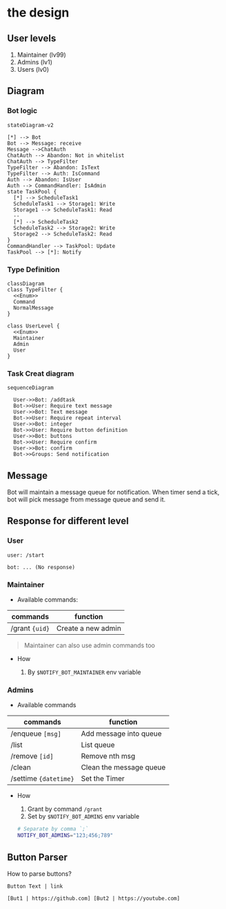 # the design

## User levels

1. Maintainer (lv99)
2. Admins (lv1)
3. Users (lv0)

## Diagram

### Bot logic

```mermaid
stateDiagram-v2

[*] --> Bot
Bot --> Message: receive
Message -->ChatAuth
ChatAuth --> Abandon: Not in whitelist
ChatAuth --> TypeFilter
TypeFilter --> Abandon: IsText
TypeFilter --> Auth: IsCommand
Auth --> Abandon: IsUser
Auth --> CommandHandler: IsAdmin
state TaskPool {
  [*] --> ScheduleTask1
  ScheduleTask1 --> Storage1: Write
  Storage1 --> ScheduleTask1: Read
  --
  [*] --> ScheduleTask2
  ScheduleTask2 --> Storage2: Write
  Storage2 --> ScheduleTask2: Read
}
CommandHandler --> TaskPool: Update
TaskPool --> [*]: Notify
```

### Type Definition

```mermaid
classDiagram
class TypeFilter {
  <<Enum>>
  Command
  NormalMessage
}

class UserLevel {
  <<Enum>>
  Maintainer
  Admin
  User
}
```

### Task Creat diagram

```mermaid
sequenceDiagram

  User->>Bot: /addtask
  Bot->>User: Require text message
  User->>Bot: Text message
  Bot->>User: Require repeat interval
  User->>Bot: integer
  Bot->>User: Require button definition
  User->>Bot: buttons
  Bot->>User: Require confirm
  User->>Bot: confirm
  Bot->>Groups: Send notification
```

## Message

Bot will maintain a message queue for notification.
When timer send a tick, bot will pick message from message queue and send it.

## Response for different level

### User

```text
user: /start

bot: ... (No response)
```

### Maintainer

- Available commands:

| commands       | function           |
|----------------|--------------------|
| /grant `{uid}` | Create a new admin |

> Maintainer can also use admin commands too

- How

  1. By `$NOTIFY_BOT_MAINTAINER` env variable

### Admins

- Available commands

| commands              | function                |
|-----------------------|-------------------------|
| /enqueue `[msg]`      | Add message into queue  |
| /list                 | List queue              |
| /remove `[id]`        | Remove nth msg          |
| /clean                | Clean the message queue |
| /settime `{datetime}` | Set the Timer           |

- How

  1. Grant by command `/grant`
  2. Set by `$NOTIFY_BOT_ADMINS` env variable
  ```bash
  # Separate by comma `;`
  NOTIFY_BOT_ADMINS="123;456;789"
  ```

## Button Parser

How to parse buttons?

```text
Button Text | link

[But1 | https://github.com] [But2 | https://youtube.com]
```
